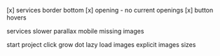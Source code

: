 [x] services border bottom
[x] opening - no current openings
[x] button hovers

services slower parallax
mobile missing images

start project click grow dot
lazy load images
explicit images sizes
